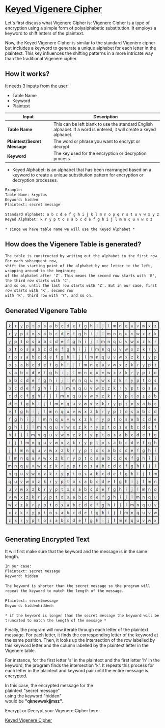
<h1><a href="https://vigenereverse.netlify.app/" target="_blank">Keyed Vigenere Cipher</a></h1

Let's first discuss what Vigenere Cipher is:
Vigenere Cipher is a type of encryption using a simple form of polyalphabetic substitution. It employs a keyword to shift letters of the plaintext.

Now, the Keyed Vigenere Cipher is similar to the standard Vigenère cipher but includes a keyword to generate a unique alphabet for each letter in the plaintext. This key influences the shifting patterns in a more intricate way than the traditional Vigenère cipher.


## How it works?

It needs 3 inputs from the user:
- Table Name
- Keyword
- Plaintext

| Input                      | Description                                                                                                         |
|----------------------------|---------------------------------------------------------------------------------------------------------------------|
| **Table Name**             | This can be left blank to use the standard English alphabet. If a word is entered, it will create a keyed alphabet. |
| **Plaintext/Secret Message** | The word or phrase you want to encrypt or decrypt.                                                                  |
| **Keyword**                | The key used for the encryption or decryption process.                                                               |



- Keyed Alphabet: is an alphabet that has been rearranged based on a keyword to create a unique substitution pattern for encryption or decryption processes. 
```
Example:
Table Name: kryptos
Keyword: hidden
Plaintext: secret message

Standard Alphabet: a b c d e f g h i j k l m n o p q r s t u v w x y z
Keyed Alphabet: k r y p t o s a b c d e f g h i j l m n q u v w x z

* since we have table name we will use the Keyed Alphabet *
```

## How does the Vigenere Table is generated?
```
The table is constructed by writing out the alphabet in the first row. For each subsequent row,
shift the starting point of the alphabet by one letter to the left, wrapping around to the beginning
of the alphabet after 'Z'. This means the second row starts with 'B', the third row starts with 'C',
and so on, until the last row starts with 'Z'. But in our case, first row starts with 'K', second row
with 'R', third row with 'Y', and so on.
```


## Generated Vigenere Table

![sample-vigenere-table](./src/assets/vigenere-table-sample.png)


## Generating Encrypted Text

It will first make sure that the keyword and the message is in the same length. 

```
In our case:
Plaintext: secret message
Keyword: hidden

The keyword is shorter than the secret message so the program will repeat the keyword to match the length of the message.

Plaintext: secretmessage
Keyword: hiddenhiddenh

* if the keyword is longer than the secret message the keyword will be truncated to match the length of the message *

```

Finally, the program will now iterate through each letter of the plaintext message. For each letter, it finds the corresponding letter of the keyword at the same position. Then, it looks up the intersection of the row labelled by this keyword letter and the column labelled by the plaintext letter in the Vigenère table.

For instance, for the first letter 's' in the plaintext and the first letter 'h' in the keyword, the program finds the intersection 'k'. It repeats this process for each letter in the plaintext and keyword pair until the entire message is encrypted.


In this case, the encrypted message for the </br>
plaintext "secret message" </br>
using the keyword "hidden" </br>
would be <b>"qknevwskjjmsz"</b>.

<p>Encrypt or Decrypt your Vigenere Cipher here:</p> 
<a href="https://vigenereverse.netlify.app/" target="_blank">Keyed Vigenere Cipher</a>


